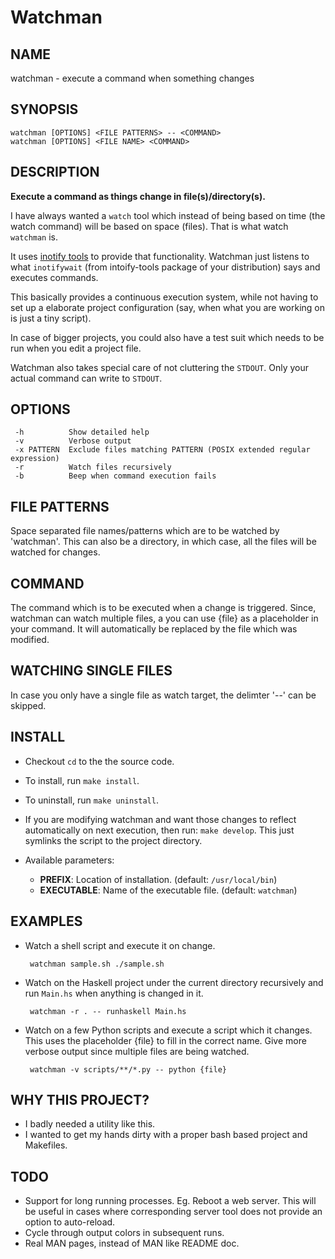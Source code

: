 Watchman
========

NAME
----
watchman - execute a command when something changes

SYNOPSIS
--------

    watchman [OPTIONS] <FILE PATTERNS> -- <COMMAND>
    watchman [OPTIONS] <FILE NAME> <COMMAND>

DESCRIPTION
-----------

**Execute a command as things change in file(s)/directory(s).**

I have always wanted a `watch` tool which instead of being based on time (the
watch command) will be based on space (files). That is what watch `watchman` is.

It uses [inotify tools](https://github.com/rvoicilas/inotify-tools) to provide
that functionality. Watchman just listens to what `inotifywait` (from
intoify-tools package of your distribution) says and executes commands.

This basically provides a continuous execution system, while not having to set
up a elaborate project configuration (say, when what you are working on is just
a tiny script).

In case of bigger projects, you could also have a test suit which needs to be
run when you edit a project file.

Watchman also takes special care of not cluttering the `STDOUT`. Only your
actual command can write to `STDOUT`.

OPTIONS
-------

     -h          Show detailed help
     -v          Verbose output
     -x PATTERN  Exclude files matching PATTERN (POSIX extended regular expression)
     -r          Watch files recursively
     -b          Beep when command execution fails

FILE PATTERNS
-------------
Space separated file names/patterns which are to be watched by 'watchman'. This
can also be a directory, in which case, all the files will be watched for
changes.

COMMAND
-------
The command which is to be executed when a change is triggered. Since, watchman
can watch multiple files, a you can use {file} as a placeholder in your
command. It will automatically be replaced by the file which was modified.

WATCHING SINGLE FILES
---------------------
In case you only have a single file as watch target, the delimter '--' can be
skipped.

INSTALL
-------

 - Checkout `cd` to the the source code.
 - To install, run `make install`.
 - To uninstall, run `make uninstall`.
 - If you are modifying watchman and want those changes to reflect automatically
   on next execution, then run: `make develop`. This just symlinks the script to
   the project directory.
 - Available parameters:

    - **PREFIX**: Location of installation. (default: `/usr/local/bin`)
    - **EXECUTABLE**: Name of the executable file. (default: `watchman`)

EXAMPLES
-------

 - Watch a shell script and execute it on change.

        watchman sample.sh ./sample.sh

 - Watch on the Haskell project under the current directory recursively and run
   `Main.hs` when anything is changed in it.

        watchman -r . -- runhaskell Main.hs

 - Watch on a few Python scripts and execute a script which it changes. This
   uses the placeholder {file} to fill in the correct name. Give more verbose
   output since multiple files are being watched.

        watchman -v scripts/**/*.py -- python {file}

WHY THIS PROJECT?
-----------------

 - I badly needed a utility like this.
 - I wanted to get my hands dirty with a proper bash based project and
   Makefiles.

TODO
----

 - Support for long running processes. Eg. Reboot a web server. This will be
   useful in cases where corresponding server tool does not provide an option to
   auto-reload.
 - Cycle through output colors in subsequent runs.
 - Real MAN pages, instead of MAN like README doc.
